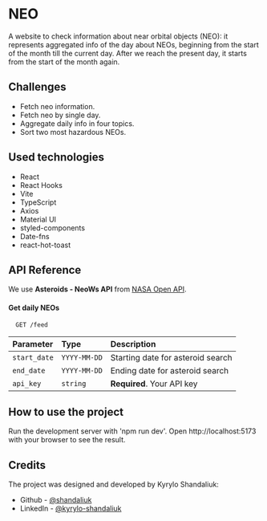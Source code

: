 
# NEO

A website to check information about near orbital objects (NEO): it represents aggregated info of the day about NEOs, beginning from the start of the month till the current day. After we reach the present day, it starts from the start of the month again.

## Challenges

- Fetch neo information.
- Fetch neo by single day.
- Aggregate daily info in four topics.
- Sort two most hazardous NEOs.
## Used technologies

- React
- React Hooks
- Vite
- TypeScript
- Axios
- Material UI
- styled-components
- Date-fns
- react-hot-toast
## API Reference

We use **Asteroids - NeoWs API** from [NASA Open API](https://api.nasa.gov/).

#### Get daily NEOs

```http
  GET /feed
```

| Parameter | Type     | Description                |
| :-------- | :------- | :------------------------- |
| `start_date` | `YYYY-MM-DD` | Starting date for asteroid search |
| `end_date` | `YYYY-MM-DD` | Ending date for asteroid search |
| `api_key` | `string` | **Required**. Your API key |


## How to use the project

Run the development server with 'npm run dev'. Open http://localhost:5173 with your browser to see the result.
## Credits

The project was designed and developed by Kyrylo Shandaliuk: 
- Github - [@shandaliuk](https://www.github.com/shandaliuk)
- LinkedIn - [@kyrylo-shandaliuk](https://www.linkedin.com/in/kyrylo-shandaliuk)
